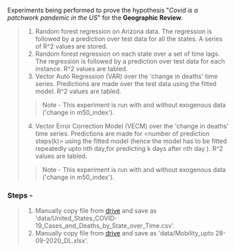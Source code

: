Experiments being performed to prove the hypothesis "*Covid is a patchwork pandemic in the US*" for the **Geographic Review**.

>1) Random forest regression on Arizona data. The regression is followed by a prediction over test data for all the states. A series of R^2 values are stored.
>2) Random forest regression on each state over a set of time lags. The regression is followed by a prediction over test data for each instance. R^2 values are tabled.
>3) Vector Auto Regression (VAR) over the 'change in deaths' time series.  Predictions are made over the test data using the fitted model. R^2 values are tabled.
>>   Note - This experiment is run with and without exogenous data ('change in m50_index').
>4) Vector Error Correction Model (VECM) over the 'change in deaths' time series.  Predictions are made for <number of prediction steps(k)> using the fitted model (hence the model has to be fitted repeatedly upto nth day,for predicting k days after nth day ). R^2 values are tabled.
>>    Note - This experiment is run with and without exogenous data ('change in m50_index').

### Steps -

> 1) Manually copy file from [drive](https://drive.google.com/file/d/1vXaYl6PYYkgvOjFPS9bpdr7OoZeoBplC/view?usp=sharing) and save as 'data/United_States_COVID-19_Cases_and_Deaths_by_State_over_Time.csv'.
> 2) Manually copy file from [drive](https://drive.google.com/file/d/1kozpyXDrRZzHhmwNukFqmslu714uOwRf/view?usp=sharing) and save as 'data/Mobility_upto 28-09-2020_DL.xlsx'.
